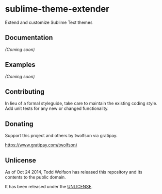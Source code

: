 # sublime-theme-extender

Extend and customize Sublime Text themes

## Documentation
_(Coming soon)_

## Examples
_(Coming soon)_

## Contributing
In lieu of a formal styleguide, take care to maintain the existing coding style. Add unit tests for any new or changed functionality.

## Donating
Support this project and others by twolfson via gratipay.

https://www.gratipay.com/twolfson/

## Unlicense
As of Oct 24 2014, Todd Wolfson has released this repository and its contents to the public domain.

It has been released under the [UNLICENSE][].

[UNLICENSE]: ../UNLICENSE
